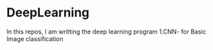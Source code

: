 # DeepLearning

In this repos, I am writting the deep learning program
1.CNN- for Basic Image classification 
